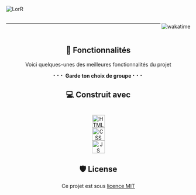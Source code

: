 
![LorR](https://socialify.git.ci/CorentinL5/LorR/image?description=1&font=Rokkitt&forks=1&name=1&pattern=Circuit%20Board&stargazers=1&theme=Auto)
<br><br>

<a href="https://wakatime.com/badge/user/579bed4b-39bc-4178-85cd-cca984453d63/project/cb56e377-0419-4f36-af6e-e1e2ebeeb7c1"><img align="right" src="https://wakatime.com/badge/user/579bed4b-39bc-4178-85cd-cca984453d63/project/cb56e377-0419-4f36-af6e-e1e2ebeeb7c1.svg" alt="wakatime"></a>
</a>
<hr>
<br>
<div align="center">
<h2>🧐 Fonctionnalités</h2>

Voici quelques-unes des meilleures fonctionnalités du projet

**⠂⠂⠂ Garde ton choix de groupe ⠂⠂⠂**

<h2>💻 Construit avec</h2>
<br><img src="https://corentinl5.github.io/CorentinL5/assets/skills/html-5.svg" width="35em" alt="HTML">
<br><img src="https://corentinl5.github.io/CorentinL5/assets/skills/css-3.svg" width="35em" alt="CSS">
<br><img src="https://corentinl5.github.io/CorentinL5/assets/skills/javascript.svg" width="35em" alt="JS">


<h2>🛡️ License</h2>

Ce projet est sous [licence MIT](LICENSE)
</div>
